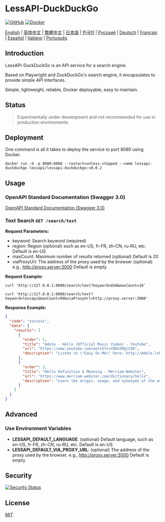 # LessAPI-DuckDuckGo

[![GitHub](https://img.shields.io/github/license/lessapi-dev/lessapi-duckduckgo?style=for-the-badge)](https://github.com/lessapi-dev/lessapi-duckduckgo)
[![Docker](https://img.shields.io/docker/pulls/lessapi/lessapi-duckduckgo?style=for-the-badge)](https://hub.docker.com/r/lessapi/lessapi-duckduckgo)

[English](./README.md) |
[简体中文](./docs/zhs/README.md) |
[繁體中文](./docs/zht/README.md) |
[日本語](./docs/ja/README.md) |
[한국어](./docs/ko/README.md) |
[Русский](./docs/ru/README.md) |
[Deutsch](./docs/de/README.md) |
[Français](./docs/fr/README.md) |
[Español](./docs/es/README.md) |
[Italiano](./docs/it/README.md) |
[Português](./docs/pt/README.md)

## Introduction

LessAPI-DuckDuckGo is an API service for a search engine.

Based on Playwright and DuckDuckGo's search engine, it encapsulates to provide simple API interfaces.

Simple, lightweight, reliable, Docker deployable, easy to maintain.

## Status

> Experimentally under development and not recommended for use in production environments.

## Deployment

One command is all it takes to deploy the service to port 8080 using Docker.

```shell
docker run -d -p 8080:8080 --restart=unless-stopped --name lessapi-duckduckgo lessapi/lessapi-duckduckgo:v0.0.2
```

## Usage

### OpenAPI Standard Documentation (Swagger 3.0)

[OpenAPI Standard Documentation (Swagger 3.0)](resource/openapi.json)

### Text Search `GET /search/text`

**Request Parameters:**

- keyword: Search keyword (required)
- region: Region (optional) such as en-US, fr-FR, zh-CN, ru-RU, etc. Default is en-US
- maxCount: Maximum number of results returned (optional) Default is 20
- viaProxyUrl: The address of the proxy used by the browser (optional) e.g., http://proxy.server:3000 Default is empty

**Request Example:**

```shell
curl 'http://127.0.0.1:8080/search/text?keyword=USA&maxCount=10'
```

```shell
curl 'http://127.0.0.1:8080/search/text?keyword=lessapi&maxCount=99&viaProxyUrl=http://proxy.server:3000'
```

**Response Example:**

```json
{
  "code": "success",
  "data": {
    "results": [
      {
        "order": 1,
        "title": "Adele - Hello (Official Music Video) - YouTube",
        "url": "https://www.youtube.com/watch?v=YQHsXMglC9A",
        "description": "Listen to \"Easy On Me\" here: http://Adele.lnk.to/EOMPre-order Adele's new album \"30\" before its release on November 19: https://www.adele.comShop the \"Adele..."
      },
      {
        "order": 2,
        "title": "Hello Definition & Meaning - Merriam-Webster",
        "url": "https://www.merriam-webster.com/dictionary/hello",
        "description": "Learn the origin, usage, and synonyms of the word hello, an expression or gesture of greeting. See examples of hello in sentences and related words from the dictionary."
      }
    ]
  }
}
```

## Advanced

### Use Environment Variables

- **LESSAPI_DEFAULT_LANGUAGE**: (optional) Default language, such as en-US, fr-FR, zh-CN, ru-RU, etc. Default is en-US
- **LESSAPI_DEFAULT_VIA_PROXY_URL**: (optional) The address of the proxy used by the browser,
  e.g., http://proxy.server:3000 Default is empty

## Security

[![Security Status](https://www.murphysec.com/platform3/v31/badge/1779906127272730624.svg)](https://www.murphysec.com/console/report/1778449242088529920/1779906127272730624)

## License

[MIT](./LICENSE)
